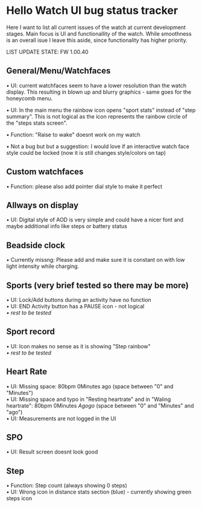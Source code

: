# Hello Watch UI bug status tracker
Here I want to list all current issues of the watch at current development stages. Main focus is UI and functionallity of the watch. While smoothness is an overall isue I leave this aside, since functionality has higher priority.

LIST UPDATE STATE: FW 1.00.40

## General/Menu/Watchfaces
• UI: current watchfaces seem to have a lower resolution than the watch display. 
This resulting in blown up and blurry graphics - same goes for the honeycomb menu.

• UI: In the main menu the rainbow icon opens "sport stats" instead of "step summary". 
This is not logical as the icon represents the rainbow circle of the "steps stats screen".

• Function: "Raise to wake" doesnt work on my watch

• Not a bug but but a suggestion: I would love if an interactive watch face style could be locked (now it is still changes style/colors on tap)


## Custom watchfaces
• Function: please also add pointer dial style to make it perfect

## Allways on display
• UI: Digital style of AOD is very simple and could have a nicer font and maybe additional info like steps or battery status

## Beadside clock
• Currently missng: Please add and make sure it is constant on with low light intensity while charging.

## Sports (very brief tested so there may be more)
• UI: Lock/Add buttons during an activity have no function<br>
• UI: END Activity button has a PAUSE icon - not logical<br>
<i>• rest to be tested</i>

## Sport record
• UI: Icon makes no sense as it is showing "Step rainbow"<br>
<i>• rest to be tested</i>

## Heart Rate
• UI: Missing space: 80bpm 0Minutes ago (space between "0" and "Minutes")<br>
• UI: Missing space and typo in "Resting heartrate" and in "Waling heartrate": 80bpm 0Minutes *Agogo* (space between "0" and "Minutes"  and "ago")<br>
• UI: Measurements are not logged in the UI<br>

## SPO
• UI: Result screen doesnt look good

## Step
• Function: Step count (always showing 0 steps)<br>
• UI: Wrong icon in distance stats section (blue) - currently showing green steps icon <br>



